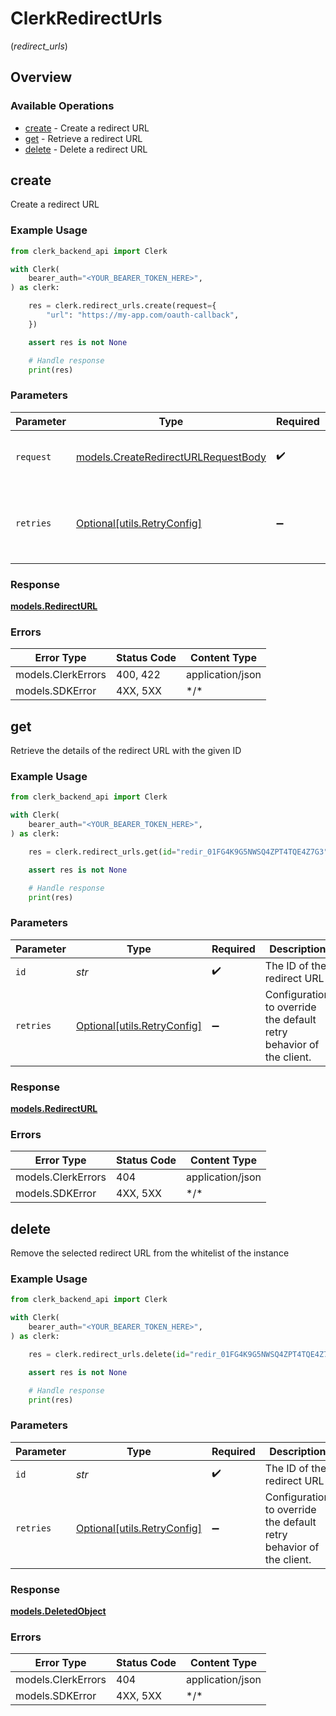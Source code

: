 # ClerkRedirectUrls
(*redirect_urls*)

## Overview

### Available Operations

* [create](#create) - Create a redirect URL
* [get](#get) - Retrieve a redirect URL
* [delete](#delete) - Delete a redirect URL

## create

Create a redirect URL

### Example Usage

```python
from clerk_backend_api import Clerk

with Clerk(
    bearer_auth="<YOUR_BEARER_TOKEN_HERE>",
) as clerk:

    res = clerk.redirect_urls.create(request={
        "url": "https://my-app.com/oauth-callback",
    })

    assert res is not None

    # Handle response
    print(res)

```

### Parameters

| Parameter                                                                           | Type                                                                                | Required                                                                            | Description                                                                         |
| ----------------------------------------------------------------------------------- | ----------------------------------------------------------------------------------- | ----------------------------------------------------------------------------------- | ----------------------------------------------------------------------------------- |
| `request`                                                                           | [models.CreateRedirectURLRequestBody](../../models/createredirecturlrequestbody.md) | :heavy_check_mark:                                                                  | The request object to use for the request.                                          |
| `retries`                                                                           | [Optional[utils.RetryConfig]](../../models/utils/retryconfig.md)                    | :heavy_minus_sign:                                                                  | Configuration to override the default retry behavior of the client.                 |

### Response

**[models.RedirectURL](../../models/redirecturl.md)**

### Errors

| Error Type         | Status Code        | Content Type       |
| ------------------ | ------------------ | ------------------ |
| models.ClerkErrors | 400, 422           | application/json   |
| models.SDKError    | 4XX, 5XX           | \*/\*              |

## get

Retrieve the details of the redirect URL with the given ID

### Example Usage

```python
from clerk_backend_api import Clerk

with Clerk(
    bearer_auth="<YOUR_BEARER_TOKEN_HERE>",
) as clerk:

    res = clerk.redirect_urls.get(id="redir_01FG4K9G5NWSQ4ZPT4TQE4Z7G3")

    assert res is not None

    # Handle response
    print(res)

```

### Parameters

| Parameter                                                           | Type                                                                | Required                                                            | Description                                                         | Example                                                             |
| ------------------------------------------------------------------- | ------------------------------------------------------------------- | ------------------------------------------------------------------- | ------------------------------------------------------------------- | ------------------------------------------------------------------- |
| `id`                                                                | *str*                                                               | :heavy_check_mark:                                                  | The ID of the redirect URL                                          | redir_01FG4K9G5NWSQ4ZPT4TQE4Z7G3                                    |
| `retries`                                                           | [Optional[utils.RetryConfig]](../../models/utils/retryconfig.md)    | :heavy_minus_sign:                                                  | Configuration to override the default retry behavior of the client. |                                                                     |

### Response

**[models.RedirectURL](../../models/redirecturl.md)**

### Errors

| Error Type         | Status Code        | Content Type       |
| ------------------ | ------------------ | ------------------ |
| models.ClerkErrors | 404                | application/json   |
| models.SDKError    | 4XX, 5XX           | \*/\*              |

## delete

Remove the selected redirect URL from the whitelist of the instance

### Example Usage

```python
from clerk_backend_api import Clerk

with Clerk(
    bearer_auth="<YOUR_BEARER_TOKEN_HERE>",
) as clerk:

    res = clerk.redirect_urls.delete(id="redir_01FG4K9G5NWSQ4ZPT4TQE4Z7G3")

    assert res is not None

    # Handle response
    print(res)

```

### Parameters

| Parameter                                                           | Type                                                                | Required                                                            | Description                                                         | Example                                                             |
| ------------------------------------------------------------------- | ------------------------------------------------------------------- | ------------------------------------------------------------------- | ------------------------------------------------------------------- | ------------------------------------------------------------------- |
| `id`                                                                | *str*                                                               | :heavy_check_mark:                                                  | The ID of the redirect URL                                          | redir_01FG4K9G5NWSQ4ZPT4TQE4Z7G3                                    |
| `retries`                                                           | [Optional[utils.RetryConfig]](../../models/utils/retryconfig.md)    | :heavy_minus_sign:                                                  | Configuration to override the default retry behavior of the client. |                                                                     |

### Response

**[models.DeletedObject](../../models/deletedobject.md)**

### Errors

| Error Type         | Status Code        | Content Type       |
| ------------------ | ------------------ | ------------------ |
| models.ClerkErrors | 404                | application/json   |
| models.SDKError    | 4XX, 5XX           | \*/\*              |